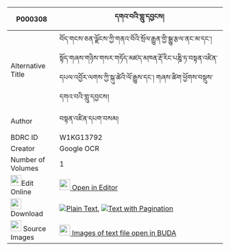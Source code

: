 |P000308|དགའ་བའི་གླུ་དབྱངས། 
| --- | --- 
|Alternative Title |བོད་གངས་ཅན་ལྗོངས་ཀྱི་གནའ་བོའི་སྲོལ་རྒྱུན་གྱི་སྒྱུ་རྩལ་ནང་མ་དང་། སྟོད་གཞས་གཉིས་གསར་གཏོད་མཛད་མཁན་རྡོ་རིང་པཎྜི་ཏ་བསྟན་འཛིན་དཔལ་འབྱོར་ལགས་ཀྱི་སྐུ་ཚེའི་ལོ་རྒྱུས་དང་། གཞས་ཚིག་ཕྱོགས་བསྡུས་དགའ་བའི་གླུ་དབྱངས།
|Author| བསྟན་འཛིན་དཔག་བསམ།
|BDRC ID | W1KG13792
|Creator | Google OCR
|Number of Volumes| 1
|<img width="25" src="https://img.icons8.com/color/25/000000/edit-property.png">Edit Online| [<img width="25" src="https://avatars.githubusercontent.com/u/45091458?s=200&v=4"> Open in Editor](http://editor.openpecha.org/P000308)
|<img width="25" src="https://img.icons8.com/fluent/48/000000/download-2.png"/>  Download | [![](https://img.icons8.com/color/20/000000/txt.png)Plain Text](https://github.com/Openpecha/P000308/releases/download/v1/gawa_i_luyang_plain_P000308.zip), [![](https://img.icons8.com/color/20/000000/txt.png)Text with Pagination](https://github.com/Openpecha/P000308/releases/download/v1/gawa_i_luyang_pages_P000308.zip)
|<img width="25" src="https://img.icons8.com/plasticine/100/000000/pictures-folder.png"/>  Source Images | [<img width="25" src="https://library.bdrc.io/icons/BUDA-small.svg"> Images of text file open in BUDA](https://library.bdrc.io/show/bdr:W1KG13792)